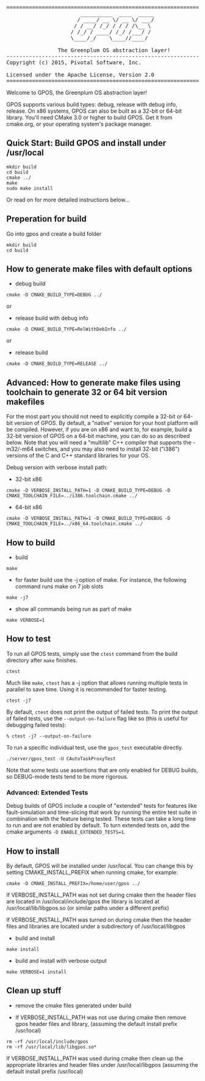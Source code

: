 <pre>
======================================================================
					   __________  ____  _____
					  / ____/ __ \/ __ \/ ___/
					 / / __/ /_/ / / / /\__ \ 
					/ /_/ / ____/ /_/ /___/ / 
					\____/_/    \____//____/  
					                          
                The Greenplum OS abstraction layer!
----------------------------------------------------------------------
Copyright (c) 2015, Pivotal Software, Inc.

Licensed under the Apache License, Version 2.0
======================================================================
</pre>

Welcome to GPOS, the Greenplum OS abstraction layer!

GPOS supports various build types: debug, release with debug info, release.
On x86 systems, GPOS can also be built as a 32-bit or 64-bit library. You'll
need CMake 3.0 or higher to build GPOS. Get it from cmake.org, or your
operating system's package manager.


## Quick Start: Build GPOS and install under /usr/local

```
mkdir build
cd build
cmake ../
make
sudo make install
```

Or read on for more detailed instructions below...


## Preperation for build


Go into gpos and create a build folder
```
mkdir build
cd build
```

## How to generate make files with default options

* debug build
```
cmake -D CMAKE_BUILD_TYPE=DEBUG ../
```
  or 
* release build with debug info
```
cmake -D CMAKE_BUILD_TYPE=RelWithDebInfo ../
```
  or
* release build
```
cmake -D CMAKE_BUILD_TYPE=RELEASE ../
```

## Advanced: How to generate make files using toolchain to generate 32 or 64 bit version makefiles 

For the most part you should not need to explicitly compile a 32-bit or 64-bit
version of GPOS. By default, a "native" version for your host platform will be
compiled. However, if you are on x86 and want to, for example, build a 32-bit
version of GPOS on a 64-bit machine, you can do so as described below. Note
that you will need a "multilib" C++ compiler that supports the -m32/-m64
switches, and you may also need to install 32-bit ("i386") versions of the C
and C++ standard libraries for your OS.

Debug version with verbose install path:

* 32-bit x86
```
cmake -D VERBOSE_INSTALL_PATH=1 -D CMAKE_BUILD_TYPE=DEBUG -D CMAKE_TOOLCHAIN_FILE=../i386.toolchain.cmake ../
```
* 64-bit x86
```
cmake -D VERBOSE_INSTALL_PATH=1 -D CMAKE_BUILD_TYPE=DEBUG -D CMAKE_TOOLCHAIN_FILE=../x86_64.toolchain.cmake ../
```

## How to build

* build
```
make
```
* for faster build use the -j option of make. For instance, the following command runs make on 7 job slots
```
make -j7
```
* show all commands being run as part of make
```
make VERBOSE=1
```

## How to test

To run all GPOS tests, simply use the `ctest` command from the build directory
after `make` finishes.
```
ctest
```

Much like `make`, `ctest` has a -j option that allows running multiple tests in
parallel to save time. Using it is recommended for faster testing.
```
ctest -j7
```

By default, `ctest` does not print the output of failed tests. To print the
output of failed tests, use the `--output-on-failure` flag like so (this is
useful for debugging failed tests):
```
% ctest -j7 --output-on-failure
```

To run a specific individual test, use the `gpos_test` executable directly.
```
./server/gpos_test -U CAutoTaskProxyTest
```

Note that some tests use assertions that are only enabled for DEBUG builds, so
DEBUG-mode tests tend to be more rigorous.

### Advanced: Extended Tests

Debug builds of GPOS include a couple of "extended" tests for features like
fault-simulation and time-slicing that work by running the entire test suite
in combination with the feature being tested. These tests can take a long time
to run and are not enabled by default. To turn extended tests on, add the cmake
arguments `-D ENABLE_EXTENDED_TESTS=1`.

## How to install

By default, GPOS will be installed under /usr/local. You can change this by
setting CMAKE_INSTALL_PREFIX when running cmake, for example:
```
cmake -D CMAKE_INSTALL_PREFIX=/home/user/gpos ../
```
If VERBOSE_INSTALL_PATH was not set during cmake then 
the header files are located in /usr/local/include/gpos
the library is located at /usr/local/lib/libgpos.so
(or similar paths under a different prefix)

If VERBOSE_INSTALL_PATH was turned on during cmake then 
the header files and libraries are located under a subdirectory of
/usr/local/libgpos

* build and install
```
make install
```
* build and install with verbose output
```
make VERBOSE=1 install
```
## Clean up stuff 

* remove the cmake files generated under build

* If VERBOSE_INSTALL_PATH was not use during cmake then remove gpos header files and library, (assuming the default install prefix /usr/local)
```
rm -rf /usr/local/include/gpos
rm -rf /usr/local/lib/libgpos.so*
```
If VERBOSE_INSTALL_PATH was used during cmake then clean up the appropriate
libraries and header files under /usr/local/libgpos (assuming the default
install prefix /usr/local)
